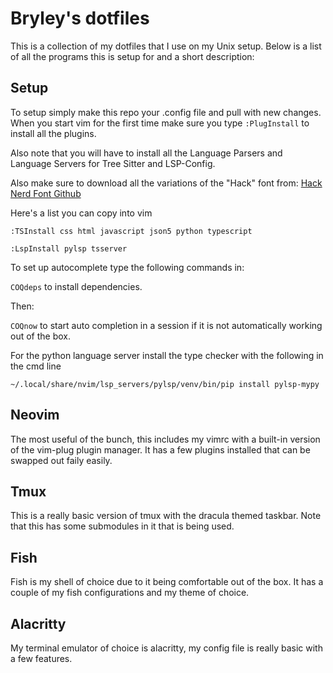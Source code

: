 # Bryley's dotfiles

This is a collection of my dotfiles that I use on my Unix setup.
Below is a list of all the programs this is setup for and a short description:

## Setup

To setup simply make this repo your .config file and pull with new changes.
When you start vim for the first time make sure you type `:PlugInstall` to install all the plugins.

Also note that you will have to install all the Language Parsers and Language Servers for Tree Sitter and LSP-Config.

Also make sure to download all the variations of the "Hack" font from:
[Hack Nerd Font Github](https://github.com/ryanoasis/nerd-fonts/tree/master/patched-fonts/Hack)

Here's a list you can copy into vim

`:TSInstall css html javascript json5 python typescript`

`:LspInstall pylsp tsserver`

To set up autocomplete type the following commands in:

`COQdeps` to install dependencies.

Then:

`COQnow` to start auto completion in a session if it is not automatically working out of the box.

For the python language server install the type checker with the following in the cmd line

`~/.local/share/nvim/lsp_servers/pylsp/venv/bin/pip install pylsp-mypy`


## Neovim

The most useful of the bunch, this includes my vimrc with a built-in version of the vim-plug plugin manager.
It has a few plugins installed that can be swapped out faily easily.


## Tmux

This is a really basic version of tmux with the dracula themed taskbar.
Note that this has some submodules in it that is being used.


## Fish

Fish is my shell of choice due to it being comfortable out of the box.
It has a couple of my fish configurations and my theme of choice.

## Alacritty

My terminal emulator of choice is alacritty, my config file is really basic with a few features.
